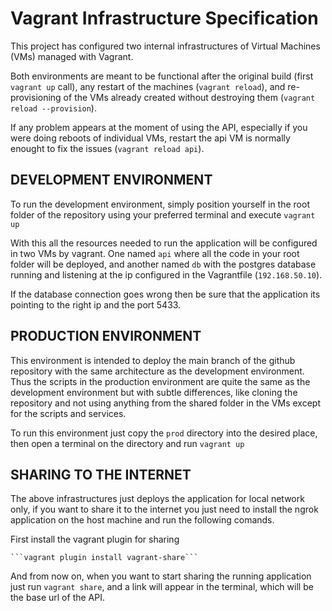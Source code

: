 # Vagrant Infrastructure Specification


This project has configured two internal infrastructures of Virtual Machines (VMs) managed with Vagrant.

Both environments are meant to be functional after the original build (first ```vagrant up``` call), any restart of the machines (```vagrant reload```), and re-provisioning of the VMs already created without destroying them (```vagrant reload --provision```).

If any problem appears at the moment of using the API, especially if you were doing reboots of individual VMs, restart the api VM is normally enought to fix the issues (```vagrant reload api```).

## DEVELOPMENT ENVIRONMENT

To run the development environment, simply position yourself in the root folder of the repository using your preferred terminal and execute ```vagrant up```

With this all the resources needed to run the application will be configured in two VMs by vagrant. One named ```api``` where all the code in your root folder will be deployed, and another named ```db``` with the postgres database running and listening at the ip configured in the Vagrantfile (```192.168.50.10```).

If the database connection goes wrong then be sure that the application its pointing to the right ip and the port 5433.

## PRODUCTION ENVIRONMENT

This environment is intended to deploy the main branch of the github repository with the same architecture as the development environment. Thus the scripts in the production environment are quite the same as the development environment but with subtle differences, like cloning the repository and not using anything from the shared folder in the VMs except for the scripts and services.

To run this environment just copy the ```prod``` directory into the desired place, then open a terminal on the directory and run ```vagrant up```

## SHARING TO THE INTERNET

The above infrastructures just deploys the application for local network only, if you want to share it to the internet you just need to install the ngrok application on the host machine and run the following comands.

First install the vagrant plugin for sharing

	```vagrant plugin install vagrant-share```

And from now on, when you want to start sharing the running application just run ```vagrant share```, and a link will appear in the terminal, which will be the base url of the API.